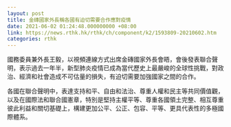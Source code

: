 ```yaml
---
layout: post
title: 金磚國家外長稱各國有迫切需要合作應對疫情
date: 2021-06-02 01:24:48.000000000 +08:00
link: https://news.rthk.hk/rthk/ch/component/k2/1593809-20210602.htm
categories: rthk
---
```


國務委員兼外長王毅，以視頻連線方式出席金磚國家外長會晤，會後發表聯合聲明，表示過去一年半，新型肺炎疫情已成為當代歷史上最嚴峻的全球性挑戰，對政治、經濟和社會造成不可估量的損失，有迫切需要加強國家之間的合作。

各國在聯合聲明中，表達支持和平、自由和法治、尊重人權和民主等共同價值觀，以及在國際法和聯合國憲章，特別是堅持主權平等、尊重各國領土完整、相互尊重彼此利益和關切基礎上，構建更加公平、公正、包容、平等、更具代表性的多極國際體系。
